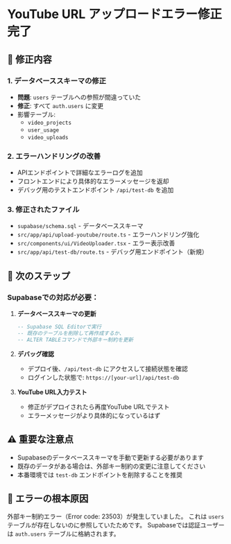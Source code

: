 # YouTube URL アップロードエラー修正完了

## 🎯 修正内容

### 1. データベーススキーマの修正
- **問題**: `users` テーブルへの参照が間違っていた
- **修正**: すべて `auth.users` に変更
- 影響テーブル:
  - `video_projects`
  - `user_usage`
  - `video_uploads`

### 2. エラーハンドリングの改善
- APIエンドポイントで詳細なエラーログを追加
- フロントエンドにより具体的なエラーメッセージを返却
- デバッグ用のテストエンドポイント `/api/test-db` を追加

### 3. 修正されたファイル
- `supabase/schema.sql` - データベーススキーマ
- `src/app/api/upload-youtube/route.ts` - エラーハンドリング強化
- `src/components/ui/VideoUploader.tsx` - エラー表示改善
- `src/app/api/test-db/route.ts` - デバッグ用エンドポイント（新規）

## 🚀 次のステップ

### Supabaseでの対応が必要：

1. **データベーススキーマの更新**
   ```sql
   -- Supabase SQL Editorで実行
   -- 既存のテーブルを削除して再作成するか、
   -- ALTER TABLEコマンドで外部キー制約を更新
   ```

2. **デバッグ確認**
   - デプロイ後、`/api/test-db` にアクセスして接続状態を確認
   - ログインした状態で: `https://[your-url]/api/test-db`

3. **YouTube URL入力テスト**
   - 修正がデプロイされたら再度YouTube URLでテスト
   - エラーメッセージがより具体的になっているはず

## ⚠️ 重要な注意点

- Supabaseのデータベーススキーマを手動で更新する必要があります
- 既存のデータがある場合は、外部キー制約の変更に注意してください
- 本番環境では `test-db` エンドポイントを削除することを推奨

## 📝 エラーの根本原因

外部キー制約エラー（Error code: 23503）が発生していました。
これは `users` テーブルが存在しないのに参照していたためです。
Supabaseでは認証ユーザーは `auth.users` テーブルに格納されます。